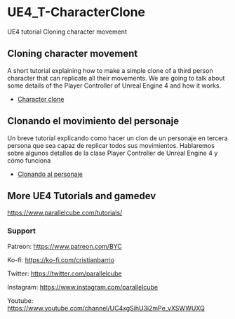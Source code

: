 # UE4_T-CharacterClone
UE4 tutorial Cloning character movement

## Cloning character movement

A short tutorial explaining how to make a simple clone of a third person character that can replicate all their movements. We are going to talk about some details of the Player Controller of Unreal Engine 4 and how it works.

* [Character clone](https://www.parallelcube.com/2021/05/27/cloning-character-movement/)

## Clonando el movimiento del personaje

Un breve tutorial explicando como hacer un clon de un personaje en tercera persona que sea capaz de replicar todos sus movimientos. Hablaremos sobre algunos detalles de la clase Player Controller de Unreal Engine 4 y cómo funciona

* [Clonando al personaje](https://www.parallelcube.com/es/2021/05/29/clonando-el-movimiento-del-personaje/)

## More UE4 Tutorials and gamedev

https://www.parallelcube.com/tutorials/

### Support
Patreon: https://www.patreon.com/BYC

Ko-fi: https://ko-fi.com/cristianbarrio

Twitter: https://twitter.com/parallelcube

Instagram: https://www.instagram.com/parallelcube

Youtube: https://www.youtube.com/channel/UC4xgSihU3i2mPe_vXSWWUXQ

